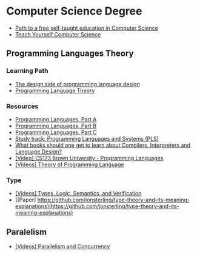 # Computer Science Degree

- [Path to a free self-taught education in Computer Science](https://github.com/ossu/computer-science)
- [Teach Yourself Computer Science](https://teachyourselfcs.com/)

## Programming Languages Theory

### Learning Path

- [The design side of programming language design](http://tomasp.net/blog/2017/design-side-of-pl/)
- [Programming Language Theory](https://steshaw.org/plt/)

### Resources

- [Programming Languages, Part A](https://www.coursera.org/learn/programming-languages/home/welcome)
- [Programming Languages, Part B](https://www.coursera.org/learn/programming-languages-part-b/home/welcome)
- [Programming Languages, Part C](https://www.coursera.org/learn/programming-languages-part-c/home/welcome)
- [Study track: Programming Languages and Systems (PLS)](https://studies.ku.dk/masters/computer-science/programme-structure/recommended_studytracks/programming-languages/)
- [What books should one get to learn about Compilers, Interpreters and Language Design?](https://www.quora.com/What-books-should-one-get-to-learn-about-Compilers-Interpreters-and-Language-Design/answer/Quildreen-Motta)
- [[Video] CS173 Brown University - Programming Languages](https://www.youtube.com/playlist?list=PL-R-PWkyRREf3Zjk6UFI5mhKt9XuLMC3G)
- [[Videos] Theory of Programming Language](https://www.youtube.com/playlist?list=PLKXOz27AMknH_Kj_-s-1GtHny7D_9c1QW)

### Type

- [[Videos] Types, Logic, Semantics, and Verification](http://www.cs.uoregon.edu/research/summerschool/summer16/curriculum.php)
- [[Paper] https://github.com/jonsterling/type-theory-and-its-meaning-explanations](https://github.com/jonsterling/type-theory-and-its-meaning-explanations)

## Paralelism

- [[Videos] Parallelism and Concurrency](https://www.cs.uoregon.edu/research/summerschool/summer18/topics.php)
